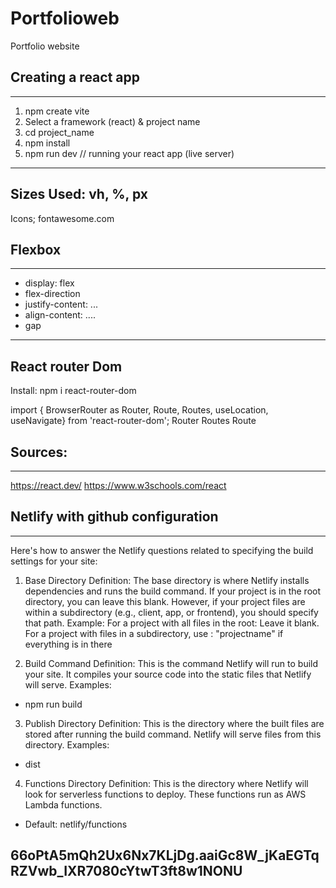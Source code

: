# Portfolioweb
Portfolio website



## Creating a react app
--------------------

1. npm create vite
2. Select a framework (react) & project name
3. cd project_name
4. npm install
5. npm run dev   // running your react app (live server)



---------------------------------------------

## Sizes Used: vh, %, px

Icons; fontawesome.com


## Flexbox
----------

- display: flex
- flex-direction
- justify-content: ...
- align-content: ....
- gap




---------------------------------------------------


React router Dom
----------------

Install: npm i react-router-dom

import { BrowserRouter as Router, Route, Routes, useLocation, useNavigate} from 'react-router-dom';
Router
Routes
Route



## Sources:
-----------

https://react.dev/
https://www.w3schools.com/react




## Netlify with github configuration
------------------------------------

Here's how to answer the Netlify questions related to specifying the build settings for your site:



1. Base Directory
Definition: The base directory is where Netlify installs dependencies and runs the build command. If your project is in the root directory, you can leave this blank. However, if your project files are within a subdirectory (e.g., client, app, or frontend), you should specify that path.
Example:
For a project with all files in the root: Leave it blank.
For a project with files in a subdirectory, use : "projectname" if everything is in there



2. Build Command
Definition: This is the command Netlify will run to build your site. It compiles your source code into the static files that Netlify will serve.
Examples:
- npm run build


3. Publish Directory
Definition: This is the directory where the built files are stored after running the build command. Netlify will serve files from this directory.
Examples:
- dist


4. Functions Directory
Definition: This is the directory where Netlify will look for serverless functions to deploy. These functions run as AWS Lambda functions.
- Default: netlify/functions




## 66oPtA5mQh2Ux6Nx7KLjDg.aaiGc8W_jKaEGTqRZVwb_IXR7080cYtwT3ft8w1NONU








